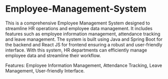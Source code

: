 # Employee-Management-System
This is a comprehensive Employee Management System designed to streamline HR operations and employee data management. It includes features such as employee information management, attendance tracking and leave management. The system is built using Java and Spring Boot for the backend and React JS for frontend ensuring a robust and user-friendly interface. With this system, HR departments can efficiently manage employee data and streamline their workflow.

Features:
Employee Information Management,
Attendance Tracking,
Leave Management,
User-friendly Interface.

